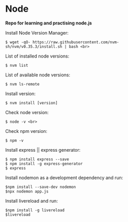 # Node
**Repo for learning and practising node.js**

Install Node Version Manager: <br>

    $ wget -qO- https://raw.githubusercontent.com/nvm-sh/nvm/v0.35.3/install.sh | bash <br>

List of installed node versions:

	$ nvm list

List of available node versions:

	$ nvm ls-remote
    
Install version:

    $ nvm install [version]
    
Check node version:<br>

    $ node -v <br>

Check npm version:<br>
       
    $ npm -v

Install express || express generator:

    $ npm install express --save
    $ npm install -g express-generator
    $ express

Install nodemon as a development dependency and run:

    $npm install --save-dev nodemon
    $npx nodemon app.js

Install livereload and run:

    $npm install -g livereload
    $livereload
